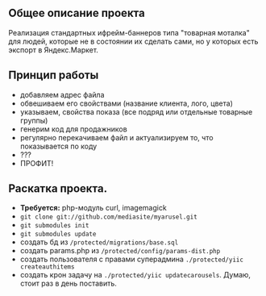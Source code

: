 ##  Общее описание проекта
Реализация стандартных ифрейм-баннеров типа "товарная моталка" для людей, которые не в состоянии их сделать сами, но у которых есть экспорт в Яндекс.Маркет.

## Принцип работы
* добавляем адрес файла
* обвешиваем его свойствами (название клиента, лого, цвета)
* указываем, свойства показа (все подряд или отдельные товарные группы)
* генерим код для продажников
* регулярно перекачиваем файл и актуализируем то, что показывается по коду
* ???
* ПРОФИТ!

## Раскатка проекта.
* **Требуется:** php-модуль curl, imagemagick
* `git clone git://github.com/mediasite/myarusel.git`
* `git submodules init`
* `git submodules update`
* создать бд из `/protected/migrations/base.sql`
* создать params.php из `/protected/config/params-dist.php`
* создать пользователя с правами суперадмина `./protected/yiic createauthitems`
* создать крон задачу на `./protected/yiic updatecarousels`. Думаю, стоит раз в день поставить.